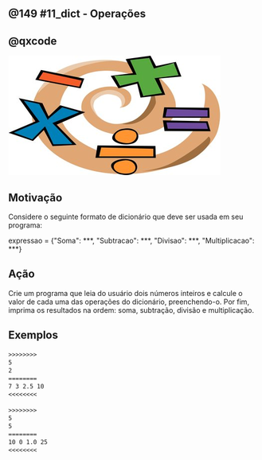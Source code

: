 ## @149 #11_dict - Operações
## @qxcode

![](__capa.jpg)

## Motivação

Considere o seguinte formato de dicionário que deve ser usada em seu programa:  
  
expressao = {"Soma": \*\*\*, "Subtracao": \*\*\*, "Divisao": \*\*\*, "Multiplicacao": \*\*\*}  
  
## Ação

Crie um programa que leia do usuário dois números inteiros e calcule o valor de cada uma das operações do dicionário, preenchendo-o. Por fim, imprima os resultados na ordem: soma, subtração, divisão e multiplicação.

## Exemplos

```
>>>>>>>>
5  
2
========
7 3 2.5 10
<<<<<<<<

>>>>>>>>
5  
5
========
10 0 1.0 25
<<<<<<<<
```

#